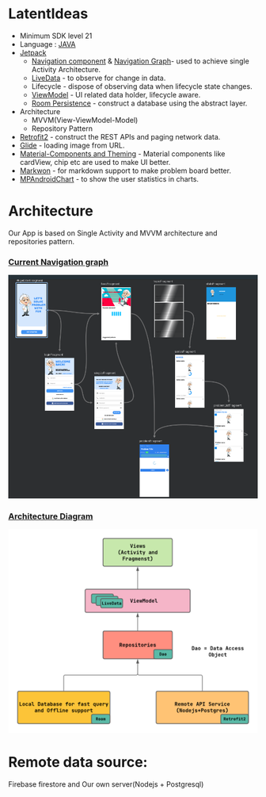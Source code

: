# LatentIdeas

- Minimum SDK level 21
- Language : <a href="https://www.oracle.com/java/technologies/">JAVA</a>
- <a href="https://developer.android.com/jetpack">Jetpack</a>
  - <a href="https://www.youtube.com/watch?v=Y0Cs2MQxyIs&list=PLWz5rJ2EKKc9mxIBd0DRw9gwXuQshgmn2&index=12">Navigation component</a>  & <a href="https://developer.android.com/guide/navigation/navigation-design-graph">Navigation Graph</a>- used to achieve single Activity Architecture.
  - <a href="https://www.youtube.com/watch?v=OMcDk2_4LSk&list=PLWz5rJ2EKKc9mxIBd0DRw9gwXuQshgmn2&index=7">LiveData</a> - to observe for change in data.
  - Lifecycle - dispose of observing data when lifecycle state changes.
  - <a href="https://www.youtube.com/watch?v=5qlIPTDE274&list=PLWz5rJ2EKKc9mxIBd0DRw9gwXuQshgmn2&index=6">ViewModel</a> - UI related data holder, lifecycle aware.
  - <a href="https://www.youtube.com/watch?v=SKWh4ckvFPM&list=PLWz5rJ2EKKc9mxIBd0DRw9gwXuQshgmn2&index=5">Room Persistence</a> - construct a database using the abstract layer.
- Architecture
  - MVVM(View-ViewModel-Model)
  - Repository Pattern
- <a href="https://square.github.io/retrofit/">Retrofit2</a> - construct the REST APIs and paging network data.
- <a href="https://github.com/bumptech/glide">Glide</a> - loading image from URL.
- <a href ="https://www.material.io/develop/android">Material-Components and Theming</a> - Material components  like cardView, chip etc are used to make UI better.
- <a href="https://noties.io/Markwon/">Markwon</a> - for markdown support to make problem board better.
- <a href="https://github.com/PhilJay/MPAndroidChart">MPAndroidChart</a>  - to show the user statistics in charts.

# Architecture 
Our App is based on Single Activity and MVVM architecture and repositories pattern.

### <u>Current Navigation graph</u>  

<img src="https://github.com/Hmasum18/problem-solving-platform-android-preview/blob/master/readMe_assets/images/navigation_graph.PNG" width="700" />

### <u>Architecture Diagram</u>

<img src="https://github.com/Hmasum18/problem-solving-platform-android-preview/blob/master/readMe_assets/images/mvvm.png" width="700" />


# Remote data source:
Firebase firestore and Our own server(Nodejs + Postgresql)
